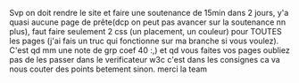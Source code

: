 Svp on doit rendre le site et faire une soutenance de 15min dans 2 jours, y'a quasi aucune page de prête(dcp on peut pas avancer sur la soutenance nn plus), faut faire seulement 2 css (un placement, un couleur) pour TOUTES les pages (j'ai fais un truc qui fonctionne sur ma branche si vous voulez). C'est qd mm une note de grp coef 40 :,) et qd vous faites vos pages oubliez pas de les passer dans le verificateur w3c c'est dans les consignes ca va nous couter des points betement sinon.
merci la team 
